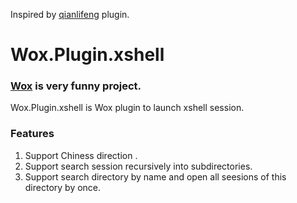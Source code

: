 Inspired by [qianlifeng](https://github.com/qianlifeng) plugin.

# Wox.Plugin.xshell

### [Wox](https://github.com/qianlifeng/Wox) is very funny project.
Wox.Plugin.xshell is Wox plugin to launch xshell session.

### Features
1.  Support Chiness direction .
1.  Support search session recursively into subdirectories.
1.  Support search directory by name and open all seesions of this directory by once.

